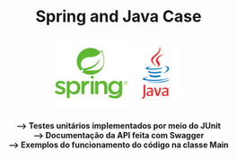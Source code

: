 <h1 align="center">
  <b>Spring and Java Case</b>
</h1>
  
<div align="center">
  <img align="center" alt="Spring Boot" height="130" padding="10" src="https://github.com/devicons/devicon/blob/master/icons/spring/spring-original-wordmark.svg">
  <img align="center" alt="Java" height="95" padding="10" src="https://github.com/devicons/devicon/blob/master/icons/java/java-original-wordmark.svg">
</div>

<h4 align="center">
  --> Testes unitários implementados por meio do JUnit <br>
  --> Documentação da API feita com Swagger <br>
  --> Exemplos do funcionamento do código na classe Main <br>
</h4>
